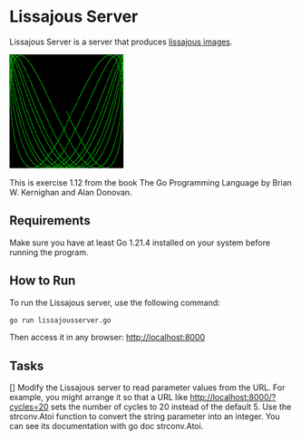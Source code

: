 # Lissajous Server

Lissajous Server is a server that produces [lissajous images](https://en.wikipedia.org/wiki/Lissajous_curve).

![gif example](./lissajous.gif)

This is exercise 1.12 from the book The Go Programming Language by Brian W. Kernighan and Alan Donovan.

## Requirements

Make sure you have at least Go 1.21.4 installed on your system before running the program.

## How to Run

To run the Lissajous server, use the following command:

```bash
go run lissajousserver.go
```

Then access it in any browser: [http://localhost:8000](localhost:8000/)

## Tasks

[] Modify the Lissajous server to read parameter values from the URL. For example, you might arrange it so that a URL like [http://localhost:8000/?cycles=20](http://localhost:8000/?cycles=20) sets the number of cycles to 20 instead of the default 5. Use the strconv.Atoi function to convert the string parameter into an integer. You can see its documentation with go doc strconv.Atoi.
